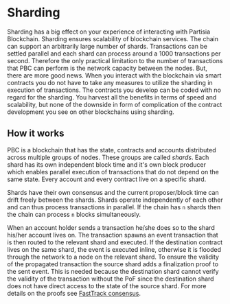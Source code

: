 # Sharding 


Sharding has a big effect on your experience of interacting with Partisia Blockchain. Sharding ensures scalability of blockchain services. The chain can support an arbitrarily large number of shards. Transactions can be settled parallel and each shard can process around a 1000 transactions per second. Therefore the only practical limitation to  the number of transactions that PBC can perform is the network capacity between the nodes.
But, there are more good news. When you interact with the blockchain via smart contracts you do not have to take any measures to utilize the sharding in execution of transactions. The contracts you develop can be coded with no regard for the sharding. You harvest all the benefits in terms of speed and scalability, but none of the downside in form of complication of the contract development you see on other blockchains using sharding.

## How it works 


PBC is a blockchain that has the state, contracts and accounts distributed across multiple groups of nodes. These groups are called *shards*. Each shard has its own independent block time and it's own block producer which  enables parallel execution of transactions that do not depend on the same state. Every account and every contract live on a specific shard.

Shards have their own consensus and the current proposer/block time can drift freely between the shards. 
Shards operate independently of each other and can thus process transactions in parallel. If the chain has `n` shards then the chain can process `n` blocks simultaneously. 

When an account holder sends a transaction he/she does so to the shard his/her account lives on. The transaction spawns an event transaction that is then routed to the relevant shard and executed. If the destination contract lives on the same shard, the event is executed inline, otherwise it is flooded through the network to a node on the relevant shard. To ensure the validity of the propagated transaction the source shard adds a finalization proof to the sent event. This is needed because the destination shard cannot verify the validity of the transaction without the PoF since the destination shard does not have direct access to the state of the source shard. For more details on the proofs see [FastTrack consensus](consensus.md).